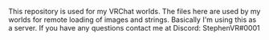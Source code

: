 This repository is used for my VRChat worlds. The files here are used by my worlds for remote loading of images and strings.
Basically I'm using this as a server.
If you have any questions contact me at Discord: StephenVR#0001
